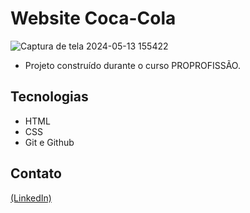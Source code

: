 # Website Coca-Cola

![Captura de tela 2024-05-13 155422](https://github.com/JoaoEduSB/Website_CocaCola/assets/146045770/387bb634-d058-4e41-8d15-aad81b43621d)

- Projeto construído durante o curso PROPROFISSÃO.

## Tecnologias

- HTML
- CSS
- Git e Github

## Contato
[(LinkedIn)](https://www.linkedin.com/in/joaoedusb/)
